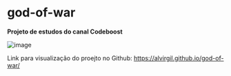 # god-of-war
**Projeto de estudos do canal Codeboost**

![image](https://github.com/alvirgil/god-of-war/assets/153670257/e8b1d654-621a-498b-a7b2-94f38e84b4c0)


Link para visualização do proejto no Github: https://alvirgil.github.io/god-of-war/
